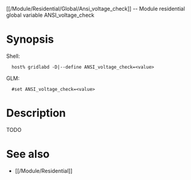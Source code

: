 [[/Module/Residential/Global/Ansi_voltage_check]] -- Module residential global variable ANSI_voltage_check

# Synopsis
Shell:
~~~
  host% gridlabd -D|--define ANSI_voltage_check=<value>
~~~
GLM:
~~~
  #set ANSI_voltage_check=<value>
~~~

# Description

TODO

# See also
* [[/Module/Residential]]
